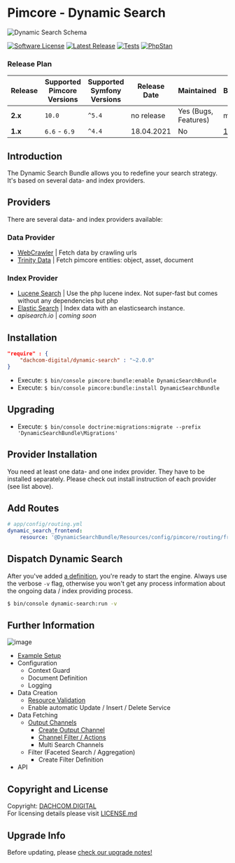 # Pimcore - Dynamic Search

![Dynamic Search Schema](https://user-images.githubusercontent.com/700119/61217991-3c550c00-a711-11e9-9f62-6f1fb4ff0e3e.png)

[![Software License](https://img.shields.io/badge/license-GPLv3-brightgreen.svg?style=flat-square)](LICENSE.md)
[![Latest Release](https://img.shields.io/packagist/v/dachcom-digital/dynamic-search.svg?style=flat-square)](https://packagist.org/packages/dachcom-digital/dynamic-search)
[![Tests](https://img.shields.io/github/workflow/status/dachcom-digital/pimcore-dynamic-search/Codeception/master?style=flat-square&logo=github&label=codeception)](https://github.com/dachcom-digital/pimcore-dynamic-search/actions?query=workflow%3ACodeception+branch%3Amaster)
[![PhpStan](https://img.shields.io/github/workflow/status/dachcom-digital/pimcore-dynamic-search/PHP%20Stan/master?style=flat-square&logo=github&label=phpstan%20level%204)](https://github.com/dachcom-digital/pimcore-dynamic-search/actions?query=workflow%3A"PHP+Stan"+branch%3Amaster)

### Release Plan
| Release | Supported Pimcore Versions        | Supported Symfony Versions | Release Date | Maintained                       | Branch     |
|---------|-----------------------------------|----------------------------|--------------|----------------------------------|------------|
| **2.x** | `10.0`                            | `^5.4`                     | no release   | Yes (Bugs, Features)             | master     |
| **1.x** | `6.6` - `6.9`                     | `^4.4`                     | 18.04.2021   | No | [1.x](https://github.com/dachcom-digital/pimcore-dynamic-search/tree/1.x) |

## Introduction
The Dynamic Search Bundle allows you to redefine your search strategy. 
It's based on several data- and index providers.

## Providers
There are several data- and index providers available:

### Data Provider
- [WebCrawler](https://github.com/dachcom-digital/pimcore-dynamic-search-data-provider-crawler) | Fetch data by crawling urls 
- [Trinity Data](https://github.com/dachcom-digital/pimcore-dynamic-search-data-provider-trinity) | Fetch pimcore entities: object, asset, document

### Index Provider
- [Lucene Search](https://github.com/dachcom-digital/pimcore-dynamic-search-index-provider-lucene) | Use the php lucene index. Not super-fast but comes without any dependencies but php
- [Elastic Search](https://github.com/dachcom-digital/pimcore-dynamic-search-index-provider-elasticsearch) | Index data with an elasticsearch instance.
- _apisearch.io_ | _coming soon_

## Installation  

```json
"require" : {
    "dachcom-digital/dynamic-search" : "~2.0.0"
}
```

- Execute: `$ bin/console pimcore:bundle:enable DynamicSearchBundle`
- Execute: `$ bin/console pimcore:bundle:install DynamicSearchBundle`

## Upgrading
- Execute: `$ bin/console doctrine:migrations:migrate --prefix 'DynamicSearchBundle\Migrations'`

## Provider Installation
You need at least one data- and one index provider. They have to be installed separately. 
Please check out install instruction of each provider (see list above).

## Add Routes
```yaml
# app/config/routing.yml
dynamic_search_frontend:
    resource: '@DynamicSearchBundle/Resources/config/pimcore/routing/frontend_routing.yml'
```

## Dispatch Dynamic Search
After you've added [a definition](docs/0_ExampleSetup.md), you're ready to start the engine.
Always use the verbose `-v` flag, otherwise you won't get any process information about the ongoing data / index providing process.

```bash
$ bin/console dynamic-search:run -v
```

## Further Information
![image](https://user-images.githubusercontent.com/700119/146414238-ad2964e6-e873-4607-a89b-bc2ec2e5b95c.png)

- [Example Setup](docs/0_ExampleSetup.md)
- Configuration
    - Context Guard
    - Document Definition
    - Logging
- Data Creation
    - [Resource Validation](docs/40_ResourceValidator.md)
    - Enable automatic Update / Insert / Delete Service
- Data Fetching
    - [Output Channels](docs/30_OutputChannels.md)
        - [Create Output Channel](docs/300_CreateOutputChannel.md)
        - [Channel Filter / Actions](docs/302_ChannelFilterActions.md)
        - Multi Search Channels
    - Filter (Faceted Search / Aggregation)
        - Create Filter Definition
- API

## Copyright and License
Copyright: [DACHCOM.DIGITAL](http://dachcom-digital.com)  
For licensing details please visit [LICENSE.md](LICENSE.md)

## Upgrade Info
Before updating, please [check our upgrade notes!](UPGRADE.md)  
